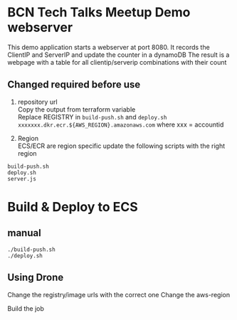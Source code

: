 # BCN Tech Talks Meetup Demo webserver

This demo application starts a webserver at port 8080.
It records the ClientIP and ServerIP and update the counter in a dynamoDB
The result is a webpage with a table for all clientip/serverip combinations with their count

## Changed required before use

1. repository url  
Copy the output from terraform variable  
Replace REGISTRY in `build-push.sh` and `deploy.sh `
`xxxxxxx.dkr.ecr.${AWS_REGION}.amazonaws.com` where xxx = accountid

2. Region  
ECS/ECR are region specific update the following scripts with the right region
```
build-push.sh
deploy.sh
server.js
```



# Build & Deploy to ECS

## manual
```
./build-push.sh
./deploy.sh
```

## Using Drone

Change the registry/image urls with the correct one
Change the aws-region

Build the job
